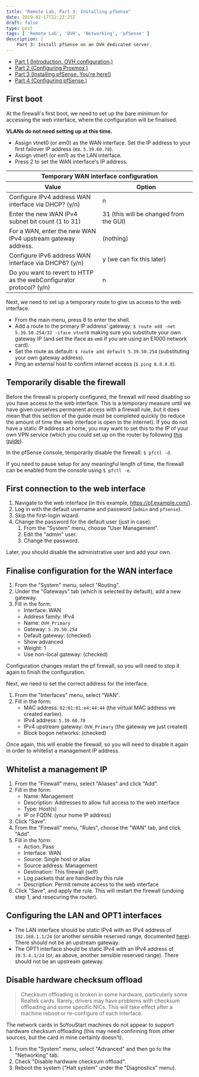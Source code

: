 ```yaml
---
title: "Remote Lab, Part 3: Installing pfSense"
date: 2019-02-17T22:22:25Z
draft: false
type: post
tags: [ 'Remote Lab', 'OVH', 'Networking', 'pfSense' ]
description: |
    Part 3: Install pfSense on an OVH dedicated server.
---
```


* [Part 1 (Introduction, OVH configuration.)](/posts/2019/02/13/remote_proxmox_lab_intro/)
* [Part 2 (Configuring Proxmox.)](/posts/2019/02/13/configuring_proxmox/)
* [Part 3 (Installing pfSense. You're here!)](#)
* [Part 4 (Configuring pfSense.)](/posts/2020/01/11/configuring_pfsense)

## First boot

At the firewall's first boot, we need to set up the bare minimum for accessing
the web interface, where the configuration will be finalised.

**VLANs do not need setting up at this time.**

* Assign vtnet0 (or em0) as the WAN interface. Set the IP address to your first
  failover IP address (ex. `5.39.60.70`).
* Assign vtnet1 (or em1) as the LAN interface.
* Press 2 to set the WAN interface's IP address.

<table>
    <colgroup>
        <col style="width: 50%">
        <col style="width: 50%">
    </colgroup>
    <thead>
        <tr>
            <th colspan="2">Temporary WAN interface configuration</th>
        </tr>
        <tr>
            <th>Value</th>
            <th>Option</th>
        </tr>
    </thead>
    <tbody>
        <tr>
            <td>Configure IPv4 address WAN interface via DHCP? (y/n)</td>
            <td>n</td>
        </tr>
        <tr>
            <td>Enter the new WAN IPv4 subnet bit count (1 to 31)</td>
            <td>31 (this will be changed from the GUI)</td>
        </tr>
        <tr>
            <td>For a WAN, enter the new WAN IPv4 upstream gateway address.</td>
            <td>(nothing)</td>
        </tr>
        <tr>
            <td>Configure IPv6 address WAN interface via DHCP6? (y/n)</td>
            <td>y (we can fix this later)</td>
        </tr>
        <tr>
            <td>Do you want to revert to HTTP as the webConfigurator protocol? (y/n)</td>
            <td>n</td>
        </tr>
    </tbody>
</table>

Next, we need to set up a temporary route to give us access to the web interface.

* From the main menu, press 8 to enter the shell.
* Add a route to the primary IP address' gateway: `$ route add -net 5.39.50.254/32 -iface vtnet0`
  making sure you substitute your own gateway IP (and set the iface as `em0` if
  you are using an E1000 network card).
* Set the route as default: `$ route add default 5.39.50.254` (substituting your
  own gateway address).
* Ping an external host to confirm internet access (`$ ping 8.8.8.8`).

## Temporarily disable the firewall

Before the firewall is properly configured, the firewall will need disabling so
you have access to the web interface. This is a temporary measure until we have
given ourselves permanent access with a firewall rule, but it does mean that
this section of the guide must be completed quickly (to reduce the amount of
time the web interface is open to the internet). If you do not have a static IP
address at home, you may want to set this to the IP of your own VPN service
(which you could set up on the router by following
[this guide](https://doc.pfsense.org/index.php/OpenVPN_Remote_Access_Server)).

In the pfSense console, temporarily disable the firewall: `$ pfctl -d`.

If you need to pause setup for any meaningful length of time, the firewall can
be enabled from the console using `$ pfctl -e`.

## First connection to the web interface

1. Navigate to the web interface (in this example, https://pf.example.com/).
2. Log in with the default username and password (`admin` and `pfsense`).
3. Skip the first-login wizard.
4. Change the password for the default user (just in case):
    1. From the "System" menu, choose "User Management".
    2. Edit the "admin" user.
    3. Change the password.

Later, you should disable the administrative user and add your own.

## Finalise configuration for the WAN interface

1. From the "System" menu, select "Routing".
2. Under the "Gateways" tab (which is selected by default), add a new gateway.
3. Fill in the form:
    * Interface: WAN
    * Address family: IPv4
    * Name: `OVH_Primary`
    * Gateway: `5.39.50.254`
    * Default gateway: (checked)
    * Show advanced
    * Weight: 1
    * Use non-local gateway: (checked)

Configuration changes restart the pf firewall, so you will need to stop it again
to finish the configuration.

Next, we need to set the correct address for the interface.

1. From the "Interfaces" menu, select "WAN".
2. Fill in the form:
    * MAC address: `02:01:01:e4:44:44` (the virtual MAC address we created earlier).
    * IPv4 address: `5.39.60.70`
    * IPv4 upstream gateway: `OVH_Primary` (the gateway we just created)
    * Block bogon networks: (checked)

Once again, this will enable the firewall, so you will need to disable it again
in order to whitelist a management IP address.

## Whitelist a management IP

1. From the "Firewall" menu, select "Aliases" and click "Add".
2. Fill in the form:
    * Name: Management
    * Description: Addresses to allow full access to the web interface
    * Type: Host(s)
    * IP or FQDN: (your home IP address)
3. Click "Save".
4. From the "Firewall" menu, "Rules", choose the "WAN" tab, and click "Add".
5. Fill in the form:
    * Action: Pass
    * Interface: WAN
    * Source: Single host or alias
    * Source address: Management
    * Destination: This firewall (self)
    * Log packets that are handled by this rule
    * Description: Permit remote access to the web interface
6. Click "Save", and apply the rule. This will restart the firewall (undoing
   step 1, and resecuring the router).

## Configuring the LAN and OPT1 interfaces

* The LAN interface should be static IPv4 with an IPv4 address of
  `192.168.1.1/24` (or another sensible reserved range, documented
  [here](https://en.wikipedia.org/wiki/Reserved_IP_addresses)). There should not
  be an upstream gateway.
* The OPT1 interface should be static IPv4 with an IPv4 address of
  `10.5.4.1/24` (or, as above, another sensible reserved range). There should not
  be an upstream gateway.

## Disable hardware checksum offload

<blockquote cite="https://docs.netgate.com/pfsense/en/latest/config/advanced-networking.html#hardware-checksum-offloading">
  Checksum offloading is broken in some hardware, particularly some Realtek cards.
  Rarely, drivers may have problems with checksum offloading and some specific NICs.
  This will take effect after a machine reboot or re-configure of each interface.
</blockquote>

The network cards in SoYouStart machines do not appear to support hardware
checksum offloading (this may need confirming from other sources, but the card
in mine certainly doesn't).

1. From the "System" menu, select "Advanced" and then go to the "Networking" tab.
2. Check "Disable hardware checksum offload".
3. Reboot the system ("Halt system" under the "Diagnostics" menu).

